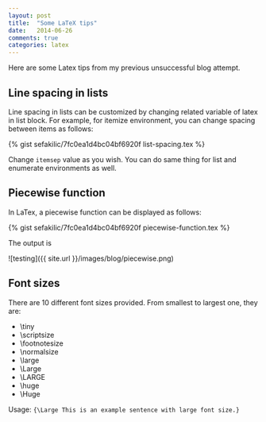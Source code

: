 ```yaml
---
layout: post
title:  "Some LaTeX tips"
date:   2014-06-26
comments: true
categories: latex
---
```


Here are some Latex tips from my previous unsuccessful blog attempt.

## Line spacing in lists

Line spacing in lists can be customized by changing related variable of latex in
list block. For example, for itemize environment, you can change spacing between
items as follows:

{% gist sefakilic/7fc0ea1d4bc04bf6920f list-spacing.tex %}

Change `itemsep` value as you wish. You can do same thing for list and enumerate
environments as well.

## Piecewise function

In LaTex, a piecewise function can be displayed as follows:

{% gist sefakilic/7fc0ea1d4bc04bf6920f piecewise-function.tex %}

The output is

![testing]({{ site.url }}/images/blog/piecewise.png)

## Font sizes

There are 10 different font sizes provided. From smallest to largest one, they
are:

- \tiny
- \scriptsize
- \footnotesize
- \normalsize
- \large
- \Large
- \LARGE
- \huge
- \Huge

Usage: `{\Large This is an example sentence with large font size.}`



